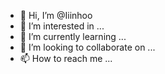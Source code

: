 - 👋 Hi, I’m @Iiinhoo
- 👀 I’m interested in ...
- 🌱 I’m currently learning ...
- 💞️ I’m looking to collaborate on ...
- 📫 How to reach me ...

<!---
Iiinhoo/Iiinhoo is a ✨ special ✨ repository because its `README.md` (this file) appears on your GitHub profile.
You can click the Preview link to take a look at your changes.
--->

